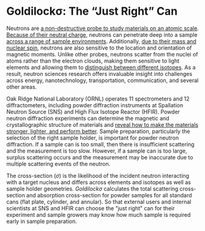 # Goldilockσ: The “Just Right” Can 
Neutrons are [a non-destructive probe to study materials on an atomic scale](https://neutrons.ornl.gov/industry/why-neutrons). [Because of their neutral charge](https://cen.acs.org/articles/88/i8/Making-Use-Neutrons.html), neutrons can penetrate deep into a sample [across a range of sample environments](https://www.isis.stfc.ac.uk/Pages/Why-and-how-to-use-neutrons-and-muons.aspx). Additionally, [due to their mass and nuclear spin](https://cen.acs.org/articles/88/i8/Making-Use-Neutrons.html), neutrons are also sensitive to the location and orientation of magnetic moments. Unlike other probes, neutrons scatter from the nuclei of atoms rather than the electron clouds, making them sensitive to light elements and allowing them to [distinguish between different isotopes](https://doi.org/10.2138/gselements.17.3.155). As a result, neutron sciences research offers invaluable insight into challenges across energy, nanotechnology, transportation, communication, and several other areas. 

Oak Ridge National Laboratory (ORNL) operates 11 spectrometers and 12 diffractometers, including powder diffraction instruments at Spallation Neutron Source (SNS) and High Flux Isotope Reactor (HFIR). Powder neutron diffraction experiments can determine the magnetic and crystallographic structure of materials and [reveal how to make the materials stronger, lighter, and perform better](https://neutrons.ornl.gov/industry/why-neutrons). Sample preparation, particularly the selection of the right sample holder, is important for powder neutron diffraction. If a sample can is too small, then there is insufficient scattering and the measurement is too slow. However, if a sample can is too large, surplus scattering occurs and the measurement may be inaccurate due to multiple scattering events of the neutron.

The cross-section ($\sigma$) is the likelihood of the incident neutron interacting with a target nucleus and differs across elements and isotopes as well as sample holder geometries. *Goldilockσ* calculates the total scattering cross-section and absorption cross-section for powder samples for all standard cans (flat plate, cylinder, and annular). So that external users and internal scientists at SNS and HFIR can choose the "just right" can for their experiment and sample growers may know how much sample is required early in sample preparation.